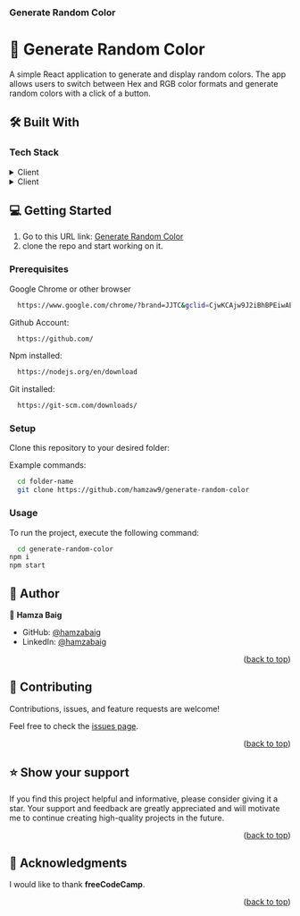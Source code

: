 <h3><b>Generate Random Color</b></h3>

# 📖 Generate Random Color <a name="about-project"></a>

A simple React application to generate and display random colors. The app allows users to switch between Hex and RGB color formats and generate random colors with a click of a button.

## 🛠 Built With <a name="built-with"></a>

### Tech Stack <a name="tech-stack"></a>

<details>
  <summary>Client</summary>
  <ul>
    <li><a href="#">React</a></li>
  </ul>
</details>

<details>
  <summary>Client</summary>
  <ul>
    <li><a href="#">CSS</a></li>
  </ul>
</details>

## 💻 Getting Started <a name="getting-started"></a>

1. Go to this URL link: [Generate Random Color](https://github.com/hamzaw9/generate-random-color)
2. clone the repo and start working on it.

### Prerequisites

Google Chrome or other browser

```sh
  https://www.google.com/chrome/?brand=JJTC&gclid=CjwKCAjw9J2iBhBPEiwAErwpeSDcMFWiIQWj2u5GY6owZ7OaOHw7dYYCHW7uTR4kvYosNJYd4wt4VxoCiywQAvD_BwE&gclsrc=aw.ds
```

Github Account:

```sh
  https://github.com/
```

Npm installed:

```sh
  https://nodejs.org/en/download
```

Git installed:

```sh
  https://git-scm.com/downloads/
```

### Setup

Clone this repository to your desired folder:

Example commands:

```sh
  cd folder-name
  git clone https://github.com/hamzaw9/generate-random-color
```

### Usage

To run the project, execute the following command:

```sh
  cd generate-random-color
npm i
npm start
```

## 👥 Author <a name="authors"></a>

👤 **Hamza Baig**

- GitHub: [@hamzabaig](https://github.com/hamzaw9)
- LinkedIn: [@hamzabaig](https://www.linkedin.com/in/hamzabaig-/)

<p align="right">(<a href="#readme-top">back to top</a>)</p>

## 🤝 Contributing <a name="contributing"></a>

Contributions, issues, and feature requests are welcome!

Feel free to check the [issues page](https://github.com/hamzaw9/generate-random-color/issues).

<p align="right">(<a href="#readme-top">back to top</a>)</p>

## ⭐️ Show your support <a name="support"></a>

If you find this project helpful and informative, please consider giving it a star. Your support and feedback are greatly appreciated and will motivate me to continue creating high-quality projects in the future.

<p align="right">(<a href="#readme-top">back to top</a>)</p>

## 🙏 Acknowledgments <a name="acknowledgements"></a>

I would like to thank **freeCodeCamp**.

<p align="right">(<a href="#readme-top">back to top</a>)</p>
